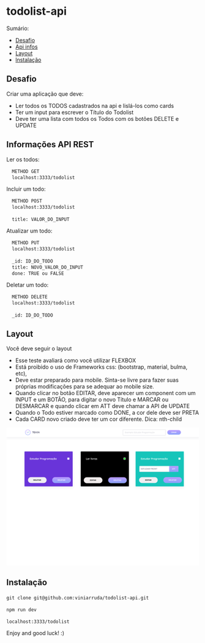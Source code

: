 # todolist-api

Sumário:

- [Desafio](#desafio)
- [Api infos](#api-infos)
- [Layout](#layout)
- [lnstalação](#instalacao)


## [](#desafio)Desafio

Criar uma aplicação que deve:
- Ler todos os TODOS cadastrados na api e lislá-los como cards
- Ter um input para escrever o Título do Todolist
- Deve ter uma lista com todos os Todos com os botões DELETE e UPDATE


## [](#api-infos)Informações API REST


Ler os todos:

```
  METHOD GET
  localhost:3333/todolist
```

Incluir um todo:

```
  METHOD POST
  localhost:3333/todolist
  
  title: VALOR_DO_INPUT
```

Atualizar um todo:

```
  METHOD PUT
  localhost:3333/todolist
  
  _id: ID_DO_TODO
  title: NOVO_VALOR_DO_INPUT
  done: TRUE ou FALSE
```

Deletar um todo:


```
  METHOD DELETE
  localhost:3333/todolist
  
  _id: ID_DO_TODO
```


## [](#layout)Layout

Você deve seguir o layout 

- Esse teste avaliará como você utilizar FLEXBOX
- Está proibido o uso de Frameworks css: (bootstrap, material, bulma, etc),
- Deve estar preparado para mobile. Sinta-se livre para fazer suas próprias modificações para se adequar ao mobile size.
- Quando clicar no botão EDITAR, deve aparecer um component com um INPUT e um BOTÃO, para digitar o novo Título e MARCAR ou DESMARCAR e quando clicar em ATT deve chamar a API de UPDATE
- Quando o Todo estiver marcado como DONE, a cor dele deve ser PRETA
- Cada CARD novo criado deve ter um cor diferente. Dica: nth-child


![Image of Layout](https://github.com/viniarruda/todolist-api/blob/master/src/assets/todolist.png)



## [](#instalacao)Instalação

```git clone git@github.com:viniarruda/todolist-api.git```

```npm run dev```

```localhost:3333/todolist```



Enjoy and good luck! :)
